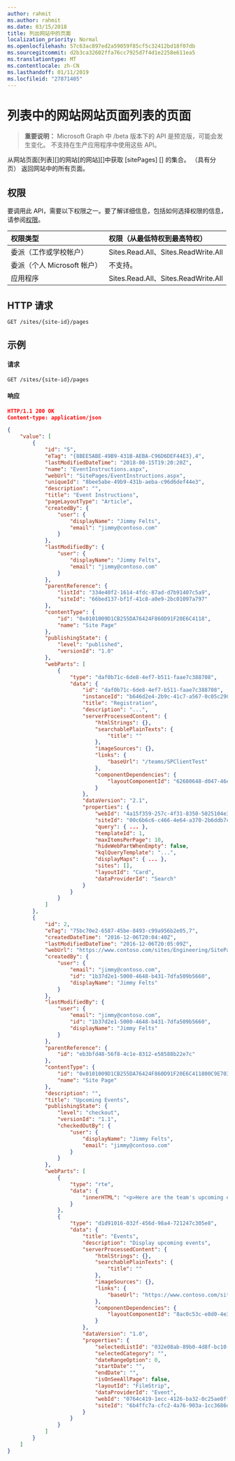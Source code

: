 ```yaml
---
author: rahmit
ms.author: rahmit
ms.date: 03/15/2018
title: 列出网站中的页面
localization_priority: Normal
ms.openlocfilehash: 57c63ac897ed2a59059f85cf5c32412bd18f07db
ms.sourcegitcommit: d2b3ca32602ffa76cc7925d7f4d1e2258e611ea5
ms.translationtype: MT
ms.contentlocale: zh-CN
ms.lasthandoff: 01/11/2019
ms.locfileid: "27871405"
---
```

# <a name="list-the-pages-in-the-site-pages-list-of-a-site"></a>列表中的网站网站页面列表的页面

> **重要说明：** Microsoft Graph 中 /beta 版本下的 API 是预览版，可能会发生变化。 不支持在生产应用程序中使用这些 API。

从网站页面[列表][]的网站[的网站][]中获取 [sitePages] [] 的集合。 （具有分页） 返回网站中的所有页面。

[sitePage]: ../resources/sitepage.md
[list]: ../resources/list.md
[site]: ../resources/site.md

## <a name="permissions"></a>权限

要调用此 API，需要以下权限之一。要了解详细信息，包括如何选择权限的信息，请参阅[权限](/graph/permissions-reference)。

|权限类型      | 权限（从最低特权到最高特权）              |
|:--------------------|:---------------------------------------------------------|
|委派（工作或学校帐户） | Sites.Read.All、Sites.ReadWrite.All    |
|委派（个人 Microsoft 帐户） | 不支持。    |
|应用程序 | Sites.Read.All、Sites.ReadWrite.All |

## <a name="http-request"></a>HTTP 请求

```http
GET /sites/{site-id}/pages

```

## <a name="example"></a>示例

#### <a name="request"></a>请求

<!-- { "blockType": "request", "name": "get-pages", "scopes": "sites.read.all", "tags": "service.sharepoint" } -->

```http
GET /sites/{site-id}/pages
```

#### <a name="response"></a>响应

<!-- { "blockType": "response", "@odata.type": "Collection(microsoft.graph.sitePage)", "truncated": true } -->

```json
HTTP/1.1 200 OK
Content-type: application/json

{
    "value": [
        {
            "id": "5",
            "eTag": "{8BEE5ABE-49B9-431B-AEBA-C96D6DEF44E3},4",
            "lastModifiedDateTime": "2018-08-15T19:20:20Z",
            "name": "EventInstructions.aspx",
            "webUrl": "SitePages/EventInstructions.aspx",
            "uniqueId": "8bee5abe-49b9-431b-aeba-c96d6def44e3",
            "description": "",
            "title": "Event Instructions",
            "pageLayoutType": "Article",
            "createdBy": {
                "user": {
                    "displayName": "Jimmy Felts",
                    "email": "jimmy@contoso.com"
                }
            },
            "lastModifiedBy": {
                "user": {
                    "displayName": "Jimmy Felts",
                    "email": "jimmy@contoso.com"
                }
            },
            "parentReference": {
                "listId": "334e40f2-1614-4fdc-87ad-d7b91407c5a9",
                "siteId": "66bed137-bf1f-41c8-a0e9-2bc01097a797"
            },
            "contentType": {
                "id": "0x0101009D1CB255DA76424F860D91F20E6C4118",
                "name": "Site Page"
            },
            "publishingState": {
                "level": "published",
                "versionId": "1.0"
            },
            "webParts": [
                {
                    "type": "daf0b71c-6de8-4ef7-b511-faae7c388708",
                    "data": {
                        "id": "daf0b71c-6de8-4ef7-b511-faae7c388708",
                        "instanceId": "b646d2e4-2b9c-41c7-a567-0c05c2909d5a",
                        "title": "Registration",
                        "description": "...",
                        "serverProcessedContent": {
                            "htmlStrings": {},
                            "searchablePlainTexts": {
                                "title": ""
                            },
                            "imageSources": {},
                            "links": {
                                "baseUrl": "/teams/SPClientTest"
                            },
                            "componentDependencies": {
                                "layoutComponentId": "62680648-d047-46ec-81e0-475ee78e482d"
                            }
                        },
                        "dataVersion": "2.1",
                        "properties": {
                            "webId": "4a15f359-257c-4f31-8350-5025104e30d5",
                            "siteId": "00c6b6c6-c466-4e64-a370-2b6ddb7cdfe3",
                            "query": { ... },
                            "templateId": 1,
                            "maxItemsPerPage": 10,
                            "hideWebPartWhenEmpty": false,
                            "kqlQueryTemplate": "...",
                            "displayMaps": { ... },
                            "sites": [],
                            "layoutId": "Card",
                            "dataProviderId": "Search"
                        }
                    }
                }
            ]
        },
        {
            "id": 2,
            "eTag": "75bc70e2-6587-45be-8493-c99a956b2e05,7",
            "createdDateTime": "2016-12-06T20:04:40Z",
            "lastModifiedDateTime": "2016-12-06T20:05:09Z",
            "webUrl": "https://www.contoso.com/sites/Engineering/SitePages/Events.aspx",
            "createdBy": {
                "user": {
                    "email": "jimmy@contoso.com",
                    "id": "1b37d2e1-5000-4648-b431-7dfa509b5660",
                    "displayName": "Jimmy Felts"
                }
            },
            "lastModifiedBy": {
                "user": {
                    "email": "jimmy@contoso.com",
                    "id": "1b37d2e1-5000-4648-b431-7dfa509b5660",
                    "displayName": "Jimmy Felts"
                }
            },
            "parentReference": {
                "id": "eb3bfd48-56f8-4c1e-8312-e58588b22e7c"
            },
            "contentType": {
                "id": "0x0101009D1CB255DA76424F860D91F20E6C411800C9E7033636784C4B88A284B1823C45FD",
                "name": "Site Page"
            },
            "description": "",
            "title": "Upcoming Events",
            "publishingState": {
                "level": "checkout",
                "versionId": "1.1",
                "checkedOutBy": {
                    "user": {
                        "displayName": "Jimmy Felts",
                        "email": "jimmy@contoso.com"
                    }
                }
            },
            "webParts": [
                {
                    "type": "rte",
                    "data": {
                        "innerHTML": "<p>Here are the team's upcoming events:</p>"
                    }
                },
                {
                    "type": "d1d91016-032f-456d-98a4-721247c305e8",
                    "data": {
                        "title": "Events",
                        "description": "Display upcoming events",
                        "serverProcessedContent": {
                            "htmlStrings": {},
                            "searchablePlainTexts": {
                                "title": ""
                            },
                            "imageSources": {},
                            "links": {
                                "baseUrl": "https://www.contoso.com/sites/Engineering"
                            },
                            "componentDependencies": {
                                "layoutComponentId": "8ac0c53c-e8d0-4e3e-87d0-7449eb0d4027"
                            }
                        },
                        "dataVersion": "1.0",
                        "properties": {
                            "selectedListId": "032e08ab-89b0-4d8f-bc10-73094233615c",
                            "selectedCategory": "",
                            "dateRangeOption": 0,
                            "startDate": "",
                            "endDate": "",
                            "isOnSeeAllPage": false,
                            "layoutId": "FilmStrip",
                            "dataProviderId": "Event",
                            "webId": "0764c419-1ecc-4126-ba32-0c25ae0fffe8",
                            "siteId": "6b4ffc7a-cfc2-4a76-903a-1cc3686dee23"
                        }
                    }
                }
            ]
        }
    ]
}
```

<!-- {
  "type": "#page.annotation",
  "description": "Enumerate the list of pages in a site",
  "keywords": "",
  "section": "documentation",
  "tocPath": "Pages/Enumerate"
} -->
